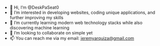 - 👋 Hi, I’m @DeskPaSeat0
- 👀 I’m interested in developing websites, coding unique applications, and further improving my skills
- 🌱 I’m currently learning modern web technology stacks while also discovering machine learning
- 💞️ I’m looking to collaborate on simple yet 
- 📫 You can reach me via my email: jeremyarquiza@gmail.com

<!---
DeskPaSeat0/DeskPaSeat0 is a ✨ special ✨ repository because its `README.md` (this file) appears on your GitHub profile.
You can click the Preview link to take a look at your changes.
--->

